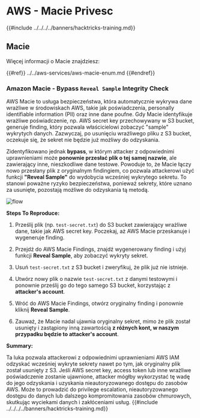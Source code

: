 # AWS - Macie Privesc

{{#include ../../../../banners/hacktricks-training.md}}

## Macie

Więcej informacji o Macie znajdziesz:

{{#ref}}
../../aws-services/aws-macie-enum.md
{{#endref}}

### Amazon Macie - Bypass `Reveal Sample` Integrity Check

AWS Macie to usługa bezpieczeństwa, która automatycznie wykrywa dane wrażliwe w środowiskach AWS, takie jak poświadczenia, personally identifiable information (PII) oraz inne dane poufne. Gdy Macie identyfikuje wrażliwe poświadczenie, np. AWS secret key przechowywany w S3 bucket, generuje finding, który pozwala właścicielowi zobaczyć "sample" wykrytych danych. Zazwyczaj, po usunięciu wrażliwego pliku z S3 bucket, oczekuje się, że sekret nie będzie już możliwy do odzyskania.

Zidentyfikowano jednak **bypass**, w którym attacker z odpowiednimi uprawnieniami może **ponownie przesłać plik o tej samej nazwie**, ale zawierający inne, nieszkodliwe dane testowe. Powoduje to, że Macie łączy nowo przesłany plik z oryginalnym findingiem, co pozwala attackerowi użyć funkcji **"Reveal Sample"** do wydobycia wcześniej wykrytego sekretu. To stanowi poważne ryzyko bezpieczeństwa, ponieważ sekrety, które uznano za usunięte, pozostają możliwe do odzyskania tą metodą.

![flow](https://github.com/user-attachments/assets/7b83f2d3-1690-41f1-98cc-05ccd0154a66)

**Steps To Reproduce:**

1. Prześlij plik (np. `test-secret.txt`) do S3 bucket zawierający wrażliwe dane, takie jak AWS secret key. Poczekaj, aż AWS Macie przeskanuje i wygeneruje finding.

2. Przejdź do AWS Macie Findings, znajdź wygenerowany finding i użyj funkcji **Reveal Sample**, aby zobaczyć wykryty sekret.

3. Usuń `test-secret.txt` z S3 bucket i zweryfikuj, że plik już nie istnieje.

4. Utwórz nowy plik o nazwie `test-secret.txt` z danymi testowymi i ponownie prześlij go do tego samego S3 bucket, korzystając z **attacker's account**.

5. Wróć do AWS Macie Findings, otwórz oryginalny finding i ponownie kliknij **Reveal Sample**.

6. Zauważ, że Macie nadal ujawnia oryginalny sekret, mimo że plik został usunięty i zastąpiony inną zawartością **z różnych kont, w naszym przypadku będzie to attacker's account**.

**Summary:**

Ta luka pozwala attackerowi z odpowiednimi uprawnieniami AWS IAM odzyskać wcześniej wykryte sekrety nawet po tym, jak oryginalny plik został usunięty z S3. Jeśli AWS secret key, access token lub inne wrażliwe poświadczenie zostanie ujawnione, attacker mógłby wykorzystać tę wadę do jego odzyskania i uzyskania nieautoryzowanego dostępu do zasobów AWS. Może to prowadzić do privilege escalation, nieautoryzowanego dostępu do danych lub dalszego kompromitowania zasobów chmurowych, skutkując wyciekami danych i zakłóceniami usług.
{{#include ../../../../banners/hacktricks-training.md}}
